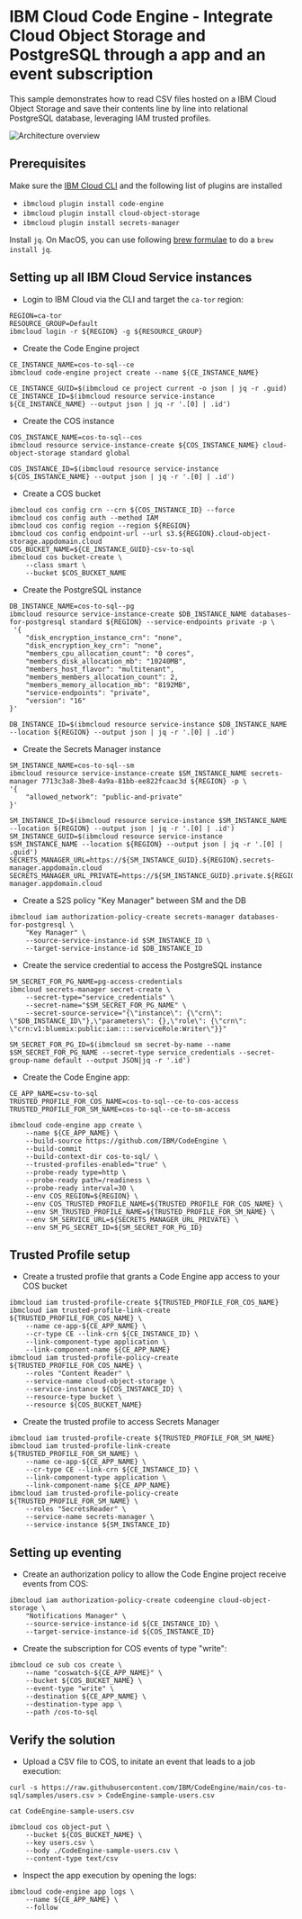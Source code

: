 # IBM Cloud Code Engine - Integrate Cloud Object Storage and PostgreSQL through a app and an event subscription

This sample demonstrates how to read CSV files hosted on a IBM Cloud Object Storage and save their contents line by line into relational PostgreSQL database, leveraging IAM trusted profiles.

![Architecture overview](./docs/trusted-profiles-part2-arch-overview.png)

## Prerequisites

Make sure the [IBM Cloud CLI](https://cloud.ibm.com/docs/cli/reference/ibmcloud?topic=cloud-cli-getting-started) and the following list of plugins are installed
- `ibmcloud plugin install code-engine`
- `ibmcloud plugin install cloud-object-storage`
- `ibmcloud plugin install secrets-manager`

Install `jq`. On MacOS, you can use following [brew formulae](https://formulae.brew.sh/formula/jq) to do a `brew install jq`.

## Setting up all IBM Cloud Service instances

* Login to IBM Cloud via the CLI and target the `ca-tor` region:
```
REGION=ca-tor
RESOURCE_GROUP=Default
ibmcloud login -r ${REGION} -g ${RESOURCE_GROUP}
```

* Create the Code Engine project
```
CE_INSTANCE_NAME=cos-to-sql--ce
ibmcloud code-engine project create --name ${CE_INSTANCE_NAME}

CE_INSTANCE_GUID=$(ibmcloud ce project current -o json | jq -r .guid)
CE_INSTANCE_ID=$(ibmcloud resource service-instance ${CE_INSTANCE_NAME} --output json | jq -r '.[0] | .id')
```

* Create the COS instance
```
COS_INSTANCE_NAME=cos-to-sql--cos
ibmcloud resource service-instance-create ${COS_INSTANCE_NAME} cloud-object-storage standard global

COS_INSTANCE_ID=$(ibmcloud resource service-instance ${COS_INSTANCE_NAME} --output json | jq -r '.[0] | .id')
```

* Create a COS bucket
```
ibmcloud cos config crn --crn ${COS_INSTANCE_ID} --force
ibmcloud cos config auth --method IAM
ibmcloud cos config region --region ${REGION}
ibmcloud cos config endpoint-url --url s3.${REGION}.cloud-object-storage.appdomain.cloud
COS_BUCKET_NAME=${CE_INSTANCE_GUID}-csv-to-sql
ibmcloud cos bucket-create \
    --class smart \
    --bucket $COS_BUCKET_NAME
```

* Create the PostgreSQL instance
```
DB_INSTANCE_NAME=cos-to-sql--pg
ibmcloud resource service-instance-create $DB_INSTANCE_NAME databases-for-postgresql standard ${REGION} --service-endpoints private -p \
 '{
    "disk_encryption_instance_crn": "none",
    "disk_encryption_key_crn": "none",
    "members_cpu_allocation_count": "0 cores",
    "members_disk_allocation_mb": "10240MB",
    "members_host_flavor": "multitenant",
    "members_members_allocation_count": 2,
    "members_memory_allocation_mb": "8192MB",
    "service-endpoints": "private",
    "version": "16"
}'

DB_INSTANCE_ID=$(ibmcloud resource service-instance $DB_INSTANCE_NAME --location ${REGION} --output json | jq -r '.[0] | .id')
```

* Create the Secrets Manager instance
```
SM_INSTANCE_NAME=cos-to-sql--sm
ibmcloud resource service-instance-create $SM_INSTANCE_NAME secrets-manager 7713c3a8-3be8-4a9a-81bb-ee822fcaac3d ${REGION} -p \
'{
    "allowed_network": "public-and-private"
}'

SM_INSTANCE_ID=$(ibmcloud resource service-instance $SM_INSTANCE_NAME --location ${REGION} --output json | jq -r '.[0] | .id')
SM_INSTANCE_GUID=$(ibmcloud resource service-instance $SM_INSTANCE_NAME --location ${REGION} --output json | jq -r '.[0] | .guid')
SECRETS_MANAGER_URL=https://${SM_INSTANCE_GUID}.${REGION}.secrets-manager.appdomain.cloud
SECRETS_MANAGER_URL_PRIVATE=https://${SM_INSTANCE_GUID}.private.${REGION}.secrets-manager.appdomain.cloud
```

* Create a S2S policy "Key Manager" between SM and the DB
```
ibmcloud iam authorization-policy-create secrets-manager databases-for-postgresql \
    "Key Manager" \
    --source-service-instance-id $SM_INSTANCE_ID \
    --target-service-instance-id $DB_INSTANCE_ID
```

* Create the service credential to access the PostgreSQL instance
```
SM_SECRET_FOR_PG_NAME=pg-access-credentials
ibmcloud secrets-manager secret-create \
    --secret-type="service_credentials" \
    --secret-name="$SM_SECRET_FOR_PG_NAME" \
    --secret-source-service="{\"instance\": {\"crn\": \"$DB_INSTANCE_ID\"},\"parameters\": {},\"role\": {\"crn\": \"crn:v1:bluemix:public:iam::::serviceRole:Writer\"}}"

SM_SECRET_FOR_PG_ID=$(ibmcloud sm secret-by-name --name $SM_SECRET_FOR_PG_NAME --secret-type service_credentials --secret-group-name default --output JSON|jq -r '.id')
```


* Create the Code Engine app:
```
CE_APP_NAME=csv-to-sql
TRUSTED_PROFILE_FOR_COS_NAME=cos-to-sql--ce-to-cos-access
TRUSTED_PROFILE_FOR_SM_NAME=cos-to-sql--ce-to-sm-access

ibmcloud code-engine app create \
    --name ${CE_APP_NAME} \
    --build-source https://github.com/IBM/CodeEngine \
    --build-commit 
    --build-context-dir cos-to-sql/ \
    --trusted-profiles-enabled="true" \
    --probe-ready type=http \
    --probe-ready path=/readiness \
    --probe-ready interval=30 \
    --env COS_REGION=${REGION} \
    --env COS_TRUSTED_PROFILE_NAME=${TRUSTED_PROFILE_FOR_COS_NAME} \
    --env SM_TRUSTED_PROFILE_NAME=${TRUSTED_PROFILE_FOR_SM_NAME} \
    --env SM_SERVICE_URL=${SECRETS_MANAGER_URL_PRIVATE} \
    --env SM_PG_SECRET_ID=${SM_SECRET_FOR_PG_ID}
```

## Trusted Profile setup

* Create a trusted profile that grants a Code Engine app access to your COS bucket
```
ibmcloud iam trusted-profile-create ${TRUSTED_PROFILE_FOR_COS_NAME}
ibmcloud iam trusted-profile-link-create ${TRUSTED_PROFILE_FOR_COS_NAME} \
    --name ce-app-${CE_APP_NAME} \
    --cr-type CE --link-crn ${CE_INSTANCE_ID} \
    --link-component-type application \
    --link-component-name ${CE_APP_NAME}
ibmcloud iam trusted-profile-policy-create ${TRUSTED_PROFILE_FOR_COS_NAME} \
    --roles "Content Reader" \
    --service-name cloud-object-storage \
    --service-instance ${COS_INSTANCE_ID} \
    --resource-type bucket \
    --resource ${COS_BUCKET_NAME}
```


* Create the trusted profile to access Secrets Manager
```
ibmcloud iam trusted-profile-create ${TRUSTED_PROFILE_FOR_SM_NAME}
ibmcloud iam trusted-profile-link-create ${TRUSTED_PROFILE_FOR_SM_NAME} \
    --name ce-app-${CE_APP_NAME} \
    --cr-type CE --link-crn ${CE_INSTANCE_ID} \
    --link-component-type application \
    --link-component-name ${CE_APP_NAME}
ibmcloud iam trusted-profile-policy-create ${TRUSTED_PROFILE_FOR_SM_NAME} \
    --roles "SecretsReader" \
    --service-name secrets-manager \
    --service-instance ${SM_INSTANCE_ID}
```

## Setting up eventing

* Create an authorization policy to allow the Code Engine project receive events from COS:
```
ibmcloud iam authorization-policy-create codeengine cloud-object-storage \
    "Notifications Manager" \
    --source-service-instance-id ${CE_INSTANCE_ID} \
    --target-service-instance-id ${COS_INSTANCE_ID}
```

* Create the subscription for COS events of type "write":
```
ibmcloud ce sub cos create \
    --name "coswatch-${CE_APP_NAME}" \
    --bucket ${COS_BUCKET_NAME} \
    --event-type "write" \
    --destination ${CE_APP_NAME} \
    --destination-type app \
    --path /cos-to-sql
```

## Verify the solution

* Upload a CSV file to COS, to initate an event that leads to a job execution:
```
curl -s https://raw.githubusercontent.com/IBM/CodeEngine/main/cos-to-sql/samples/users.csv > CodeEngine-sample-users.csv

cat CodeEngine-sample-users.csv

ibmcloud cos object-put \
    --bucket ${COS_BUCKET_NAME} \
    --key users.csv \
    --body ./CodeEngine-sample-users.csv \
    --content-type text/csv
```

* Inspect the app execution by opening the logs:
```
ibmcloud code-engine app logs \
    --name ${CE_APP_NAME} \
    --follow
```
